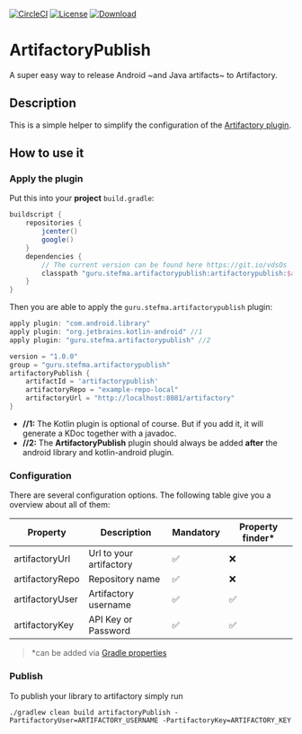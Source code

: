 [![CircleCI](https://img.shields.io/circleci/project/github/StefMa/ArtifactoryPublish.svg)](https://circleci.com/gh/StefMa/ArtifactoryPublish)
[![License](https://img.shields.io/badge/License-MIT-blue.svg)](https://opensource.org/licenses/MIT)
[ ![Download](https://api.bintray.com/packages/stefma/maven/ArtifactoryPublish/images/download.svg) ](https://bintray.com/stefma/maven/ArtifactoryPublish/_latestVersion)

# ArtifactoryPublish

A super easy way to release Android ~and Java artifacts~ to Artifactory.

## Description
This is a simple helper to simplify the configuration of the [Artifactory plugin](https://www.jfrog.com/confluence/display/RTF/Gradle+Artifactory+Plugin).

## How to use it
### Apply the plugin
Put this into your **project** `build.gradle`:
```groovy
buildscript {
    repositories {
        jcenter()
        google()
    }
    dependencies {
        // The current version can be found here https://git.io/vdsOs
        classpath "guru.stefma.artifactorypublish:artifactorypublish:$artifactoryPublishVersion"
    }
}
```

Then you are able to apply the `guru.stefma.artifactorypublish` plugin:
```groovy
apply plugin: "com.android.library"
apply plugin: "org.jetbrains.kotlin-android" //1
apply plugin: "guru.stefma.artifactorypublish" //2

version = "1.0.0"
group = "guru.stefma.artifactorypublish"
artifactoryPublish {
    artifactId = 'artifactorypublish'
    artifactoryRepo = "example-repo-local"
    artifactoryUrl = "http://localhost:8081/artifactory"
}
```
* **//1:** The Kotlin plugin is optional of course. But if you add it, it will generate a KDoc together with a javadoc.
* **//2:** The **ArtifactoryPublish** plugin should always be added **after** the android library and kotlin-android plugin.

### Configuration
There are several configuration options. The following table give you a overview about all of them:

| Property | Description | Mandatory | Property finder* |
|-|-|-|-|
| artifactoryUrl | Url to your artifactory | ✅ | ❌ |
| artifactoryRepo | Repository name | ✅ | ❌ |
| artifactoryUser | Artifactory username | ✅ | ✅ |
| artifactoryKey | API Key or Password | ✅ | ✅ |

> *can be added via [Gradle properties](https://docs.gradle.org/current/userguide/build_environment.html)

### Publish
To publish your library to artifactory simply run
```
./gradlew clean build artifactoryPublish -PartifactoryUser=ARTIFACTORY_USERNAME -PartifactoryKey=ARTIFACTORY_KEY
```
